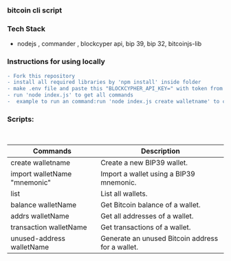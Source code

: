 ### bitcoin cli script

### Tech Stack

- nodejs , commander , blockcyper api, bip 39, bip 32, bitcoinjs-lib

### Instructions for using locally

```diff
- Fork this repository
- install all required libraries by 'npm install' inside folder
- make .env file and paste this "BLOCKCYPHER_API_KEY=" with token from https://www.blockcypher.com/
- run 'node index.js' to get all commands
-  example to run an command:run 'node index.js create walletname' to create a new wallet
```

### Scripts:

&nbsp;

| Commands                   |  Description                                      | 
| ---------------------------| --------------------------------------------------|
|create walletname           |  Create a new BIP39 wallet.                       |
|import walletName "mnemonic"|  Import a wallet using a BIP39 mnemonic.          | 
|list                        |  List all wallets.                                |
|balance walletName          |  Get Bitcoin balance of a wallet.                 |
|addrs walletName            |  Get all addresses of a wallet.                   |
|transaction  walletName     |  Get transactions of a wallet.                    |
|unused-address  walletName  |  Generate an unused Bitcoin address for a wallet. |
